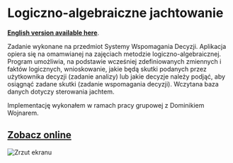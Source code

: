 # Logiczno-algebraiczne jachtowanie

**[English version available here](https://hckr.github.io/logic-algebraic-yachting/en.html)**.

Zadanie wykonane na przedmiot Systemy Wspomagania Decyzji. Aplikacja opiera się na omamwianej na zajęciach metodzie logiczno-algebraicznej. Program umożliwia, na podstawie wcześniej zdefiniowanych zmiennych i faktów logicznych, wnioskowanie, jakie będą skutki podanych przez użytkownika decyzji (zadanie analizy) lub jakie decyzje należy podjąć, aby osiągnąć zadane skutki (zadanie wspomagania decyzji). Wczytana baza danych dotyczy sterowania jachtem.

Implementację wykonałem w ramach pracy grupowej z Dominikiem Wojnarem.


## [Zobacz online](https://hckr.github.io/logic-algebraic-yachting/)
![Zrzut ekranu](https://i.imgur.com/Es9Sawk.png)

